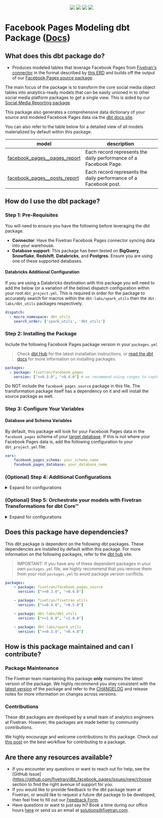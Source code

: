 <p align="center">
    <a alt="License"
        href="https://github.com/fivetran/dbt_facebook_pages/blob/main/LICENSE">
        <img src="https://img.shields.io/badge/License-Apache%202.0-blue.svg" /></a>
    <a alt="dbt-core">
        <img src="https://img.shields.io/badge/dbt_Core™_version->=1.3.0_,<2.0.0-orange.svg" /></a>
    <a alt="Maintained?">
        <img src="https://img.shields.io/badge/Maintained%3F-yes-green.svg" /></a>
    <a alt="PRs">
        <img src="https://img.shields.io/badge/Contributions-welcome-blueviolet" /></a>
</p>

# Facebook Pages Modeling dbt Package ([Docs](https://fivetran.github.io/dbt_facebook_pages/))

## What does this dbt package do?

- Produces modeled tables that leverage Facebook Pages from [Fivetran's connector](https://fivetran.com/docs/applications/facebook-pages) in the format described by [this ERD](https://fivetran.com/docs/applications/facebook_pages#schemainformation) and builds off the output of our [Facebook Pages source package](https://github.com/fivetran/dbt_facebook_pages_source).

The main focus of the package is to transform the core social media object tables into analytics-ready models that can be easily unioned in to other social media platform packages to get a single view. This is aided by our [Social Media Reporting package](https://github.com/fivetran/dbt_social_media_reporting).

This package also generates a comprehensive data dictionary of your source and modeled Facebook Pages data via the [dbt docs site](https://fivetran.github.io/dbt_facebook_pages/).

You can also refer to the table below for a detailed view of all models materialized by default within this package.

| **model**                    | **description**                                                                                                        |
| ---------------------------- | ---------------------------------------------------------------------------------------------------------------------- |
| [facebook_pages__pages_report](https://github.com/fivetran/dbt_facebook_pages/blob/main/models/facebook_pages__pages_report.sql)         | Each record represents the daily performance of a Facebook Page. |
| [facebook_pages__posts_report](https://github.com/fivetran/dbt_facebook_pages/blob/main/models/facebook_pages__posts_report.sql)     | Each record represents the daily performance of a Facebook post.                                                      |

## How do I use the dbt package?
### Step 1: Pre-Requisites
You will need to ensure you have the following before leveraging the dbt package.
- **Connector**: Have the Fivetran Facebook Pages connector syncing data into your warehouse.
- **Database support**: This package has been tested on **BigQuery**, **Snowflake**, **Redshift**, **Databricks**, and **Postgres**. Ensure you are using one of these supported databases.

#### Databricks Additional Configuration
If you are using a Databricks destination with this package you will need to add the below (or a variation of the below) dispatch configuration within your root `dbt_project.yml`. This is required in order for the package to accurately search for macros within the `dbt-labs/spark_utils` then the `dbt-labs/dbt_utils` packages respectively.
```yml
dispatch:
  - macro_namespace: dbt_utils
    search_order: ['spark_utils', 'dbt_utils']
```

### Step 2: Installing the Package
Include the following Facebook Pages package version in your `packages.yml`
> Check [dbt Hub](https://hub.getdbt.com/) for the latest installation instructions, or [read the dbt docs](https://docs.getdbt.com/docs/package-management) for more information on installing packages.

```yaml
packages:
  - package: fivetran/facebook_pages
    version: [">=0.3.0", "<0.4.0"] # we recommend using ranges to capture non-breaking changes automatically
```

Do NOT include the `facebook_pages_source` package in this file. The transformation package itself has a dependency on it and will install the source package as well.

### Step 3: Configure Your Variables
#### Database and Schema Variables
By default, this package will look for your Facebook Pages data in the `facebook_pages` schema of your [target database](https://docs.getdbt.com/docs/running-a-dbt-project/using-the-command-line-interface/configure-your-profile). If this is not where your Facebook Pages data is, add the following configuration to your `dbt_project.yml` file:

```yml
vars:
    facebook_pages_schema: your_schema_name
    facebook_pages_database: your_database_name 
```

### (Optional) Step 4: Additional Configurations
<details><summary>Expand for configurations</summary>

#### Changing the Build Schema

By default, this package will build the Facebook Pages staging models within a schema titled (`<target_schema>` + `_stg_facebook_pages`) and the final Facebook Pages models within a schema titled (`<target_schema>` + `_facebook_pages`) in your target database. If this is not where you would like your Facebook Pages staging data to be written to, add the following configuration to your `dbt_project.yml` file:

```yml 
models:
    facebook_pages:
      +schema: my_new_schema_name # leave blank for just the target_schema
    facebook_pages_source:
      +schema: my_new_schema_name # leave blank for just the target_schema
```

#### Change the source table references
If an individual source table has a different name than the package expects, add the table name as it appears in your destination to the respective variable:
> IMPORTANT: See this project's [`dbt_project.yml`](https://github.com/fivetran/dbt_facebook_pages_source/blob/main/dbt_project.yml) variable declarations to see the expected names.
    
```yml
vars:
    facebook_pages_<default_source_table_name>_identifier: your_table_name 
```

#### Unioning Multiple Facebook Pages Connectors
If you have multiple Facebook Pages connectors in Fivetran and would like to use this package on all of them simultaneously, we have provided functionality to do so. The package will union all of the data together and pass the unioned table(s) into the final models. You will be able to see which source it came from in the `source_relation` column(s) of each model. To use this functionality, you will need to set either (**note that you cannot use both**) the `union_schemas` or `union_databases` variables:

```yml
# dbt_project.yml
...
config-version: 2
vars:
    ##You may set EITHER the schemas variables below
    facebook_pages_union_schemas: ['facebook_pages_one','facebook_pages_two']

    ##Or may set EITHER the databases variables below
    facebook_pages_union_databases: ['facebook_pages_one','facebook_pages_two']
```
</details>

### (Optional) Step 5: Orchestrate your models with Fivetran Transformations for dbt Core™
<details><summary>Expand for configurations</summary>
<br>
Fivetran offers the ability for you to orchestrate your dbt project through the [Fivetran Transformations for dbt Core™](https://fivetran.com/docs/transformations/dbt) product. Refer to the linked docs for more information on how to setup your project for orchestration through Fivetran.
</details>

## Does this package have dependencies?
This dbt package is dependent on the following dbt packages. These dependencies are installed by default within this package. For more information on the following packages, refer to the [dbt hub](https://hub.getdbt.com/) site.
> IMPORTANT: If you have any of these dependent packages in your own `packages.yml` file, we highly recommend that you remove them from your root `packages.yml` to avoid package version conflicts.
    
```yml
packages:
    - package: fivetran/facebook_pages_source
      version: [">=0.3.0", "<0.4.0"]

    - package: fivetran/fivetran_utils
      version: [">=0.4.0", "<0.5.0"]

    - package: dbt-labs/dbt_utils
      version: [">=1.0.0", "<2.0.0"]

    - package: dbt-labs/spark_utils
      version: [">=0.3.0", "<0.4.0"]
```

## How is this package maintained and can I contribute?
### Package Maintenance
The Fivetran team maintaining this package **only** maintains the latest version of the package. We highly recommend you stay consistent with the [latest version](https://hub.getdbt.com/fivetran/facebook_pages/latest/) of the package and refer to the [CHANGELOG](https://github.com/fivetran/dbt_facebook_pages/blob/main/CHANGELOG.md) and release notes for more information on changes across versions.

### Contributions
These dbt packages are developed by a small team of analytics engineers at Fivetran. However, the packages are made better by community contributions.

We highly encourage and welcome contributions to this package. Check out [this post](https://discourse.getdbt.com/t/contributing-to-a-dbt-package/657) on the best workflow for contributing to a package.

## Are there any resources available?
- If you encounter any questions or want to reach out for help, see the [GitHub Issue](https://github.com/fivetran/dbt_facebook_pages/issues/new/choose section to find the right avenue of support for you.
- If you would like to provide feedback to the dbt package team at Fivetran, or would like to request a future dbt package to be developed, then feel free to fill out our [Feedback Form](https://www.surveymonkey.com/r/DQ7K7WW).
- Have questions or want to just say hi? Book a time during our office hours [here](https://calendly.com/fivetran-solutions-team/fivetran-solutions-team-office-hours) or send us an email at solutions@fivetran.com.
